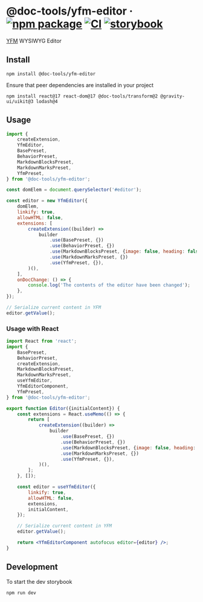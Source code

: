 # @doc-tools/yfm-editor &middot; [![npm package](https://img.shields.io/npm/v/@doc-tools/yfm-editor)](https://www.npmjs.com/package/@doc-tools/yfm-editor) [![CI](https://img.shields.io/github/workflow/status/yandex-cloud/yfm-editor/CI/master?label=CI&logo=github)](https://github.com/yandex-cloud/yfm-editor/actions/workflows/ci.yml?query=branch:master) [![storybook](https://img.shields.io/badge/Storybook-deployed-ff4685)](https://preview.yandexcloud.dev/yfm-editor/)

[YFM](https://ydocs.tech/) WYSIWYG Editor

## Install

```shell
npm install @doc-tools/yfm-editor
```

Ensure that peer dependencies are installed in your project

```shell
npm install react@17 react-dom@17 @doc-tools/transform@2 @gravity-ui/uikit@3 lodash@4
```

## Usage

```js
import {
    createExtension,
    YfmEditor,
    BasePreset,
    BehaviorPreset,
    MarkdownBlocksPreset,
    MarkdownMarksPreset,
    YfmPreset,
} from '@doc-tools/yfm-editor';

const domElem = document.querySelector('#editor');

const editor = new YfmEditor({
    domElem,
    linkify: true,
    allowHTML: false,
    extensions: [
        createExtension((builder) =>
            builder
                .use(BasePreset, {})
                .use(BehaviorPreset, {})
                .use(MarkdownBlocksPreset, {image: false, heading: false})
                .use(MarkdownMarksPreset, {})
                .use(YfmPreset, {}),
        )(),
    ],
    onDocChange: () => {
        console.log('The contents of the editor have been changed');
    },
});

// Serialize current content in YFM
editor.getValue();
```

### Usage with React

```jsx
import React from 'react';
import {
    BasePreset,
    BehaviorPreset,
    createExtension,
    MarkdownBlocksPreset,
    MarkdownMarksPreset,
    useYfmEditor,
    YfmEditorComponent,
    YfmPreset,
} from '@doc-tools/yfm-editor';

export function Editor({initialContent}) {
    const extensions = React.useMemo(() => {
        return [
            createExtension((builder) =>
                builder
                    .use(BasePreset, {})
                    .use(BehaviorPreset, {})
                    .use(MarkdownBlocksPreset, {image: false, heading: false})
                    .use(MarkdownMarksPreset, {})
                    .use(YfmPreset, {}),
            )(),
        ];
    }, []);

    const editor = useYfmEditor({
        linkify: true,
        allowHTML: false,
        extensions,
        initialContent,
    });

    // Serialize current content in YFM
    editor.getValue();

    return <YfmEditorComponent autofocus editor={editor} />;
}
```

## Development

To start the dev storybook

```shell
npm run dev
```

